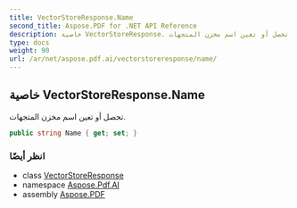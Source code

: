 ```yaml
---
title: VectorStoreResponse.Name
second_title: Aspose.PDF for .NET API Reference
description: خاصية VectorStoreResponse. تحصل أو تعين اسم مخزن المتجهات
type: docs
weight: 90
url: /ar/net/aspose.pdf.ai/vectorstoreresponse/name/
---
```

## خاصية VectorStoreResponse.Name

تحصل أو تعين اسم مخزن المتجهات.

```csharp
public string Name { get; set; }
```

### انظر أيضًا

* class [VectorStoreResponse](../)
* namespace [Aspose.Pdf.AI](../../../aspose.pdf.ai/)
* assembly [Aspose.PDF](../../../)